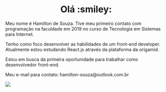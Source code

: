 <h1 align="center">Olá :smiley:</h1>

<p> Meu nome é Hamilton de Souza. Tive meu primeiro contato com programação na faculdade em 2019 no curso de Tecnologia em Sistemas para Internet.</p>
<p>Tenho como foco desenvolver as habilidades de um front-end developer. 
Atualmente estou estudando React.js através da plataforma da origamid.</p>
<p>Estou em busca da primeira oportunidade para trabalhar como desenvolvedor front-end.</p>
<p> Meu e-mail para contato: hamilton-souza@outlook.com.br </p>
<a href="https://www.linkedin.com/in/hamilton-junior-34451018a/" target="_blank"><img src="https://img.shields.io/badge/Linkedin-blue?style=for-the-badge&logo=Linkedin"></a>
